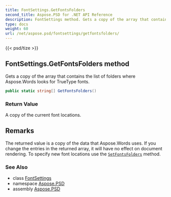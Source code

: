 ```yaml
---
title: FontSettings.GetFontsFolders
second_title: Aspose.PSD for .NET API Reference
description: FontSettings method. Gets a copy of the array that contains the list of folders where Aspose.Words looks for TrueType fonts
type: docs
weight: 60
url: /net/aspose.psd/fontsettings/getfontsfolders/
---
```

{{< psd/tize >}}
## FontSettings.GetFontsFolders method

Gets a copy of the array that contains the list of folders where Aspose.Words looks for TrueType fonts.

```csharp
public static string[] GetFontsFolders()
```

### Return Value

A copy of the current font locations.

## Remarks

The returned value is a copy of the data that Aspose.Words uses. If you change the entries in the returned array, it will have no effect on document rendering. To specify new font locations use the [`SetFontsFolders`](../setfontsfolders/) method.

### See Also

* class [FontSettings](../)
* namespace [Aspose.PSD](../../fontsettings/)
* assembly [Aspose.PSD](../../../)



